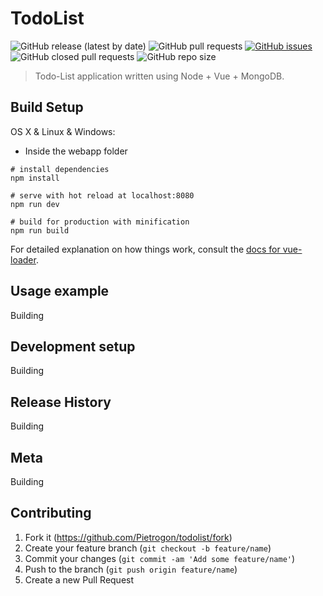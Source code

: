 # TodoList

![GitHub release (latest by date)](https://img.shields.io/github/v/release/pietrogon/todolist?style=plastic)
![GitHub pull requests](https://img.shields.io/github/issues-pr/pietrogon/todolist?style=plastic)
[![GitHub issues](https://img.shields.io/github/issues/Pietrogon/todolist?style=plastic)](https://github.com/Pietrogon/todolist/issues)
![GitHub closed pull requests](https://img.shields.io/github/issues-pr-closed-raw/pietrogon/todolist?style=plastic)
![GitHub repo size](https://img.shields.io/github/repo-size/pietrogon/todolist?style=plastic)

> Todo-List application written using Node + Vue + MongoDB.

## Build Setup

OS X & Linux & Windows:

 - Inside the webapp folder
```
# install dependencies
npm install

# serve with hot reload at localhost:8080
npm run dev

# build for production with minification
npm run build
```
For detailed explanation on how things work, consult the [docs for vue-loader](http://vuejs.github.io/vue-loader).

## Usage example

Building

## Development setup

Building

## Release History

Building

## Meta

Building

## Contributing

1. Fork it (<https://github.com/Pietrogon/todolist/fork>)
2. Create your feature branch (`git checkout -b feature/name`)
3. Commit your changes (`git commit -am 'Add some feature/name'`)
4. Push to the branch (`git push origin feature/name`)
5. Create a new Pull Request

